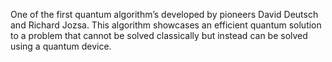 One of the first quantum algorithm’s developed by pioneers David Deutsch and Richard Jozsa. This algorithm showcases an efficient quantum solution to a problem that cannot be solved classically but instead can be solved using a quantum device.

<!--
[metadata-name]: Deutsch-Jozsa Algorithm
[metadata-tags]: Textbook
[metadata-url]: https://github.com/aws-samples/amazon-braket-algorithm-library/tree/main/src/braket/experimental/algorithms/deutsch_jozsa
-->
